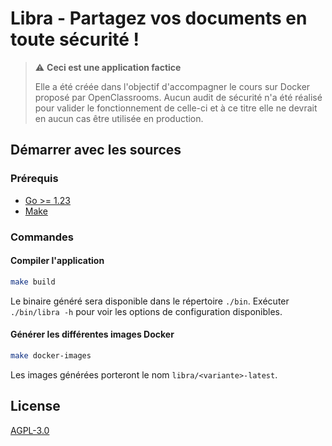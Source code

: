 # Libra - Partagez vos documents en toute sécurité !

> ⚠ **Ceci est une application factice**
>
> Elle a été créée dans l'objectif d'accompagner le cours sur Docker proposé par OpenClassrooms. Aucun audit de sécurité n'a été réalisé pour valider le fonctionnement de celle-ci et à ce titre elle ne devrait en aucun cas être utilisée en production.

## Démarrer avec les sources

### Prérequis

- [Go >= 1.23](https://go.dev/)
- [Make](https://www.gnu.org/software/make/)

### Commandes

#### Compiler l'application

```bash
make build
```

Le binaire généré sera disponible dans le répertoire `./bin`. Exécuter `./bin/libra -h` pour voir les options de configuration disponibles.

#### Générer les différentes images Docker

```bash
make docker-images
```

Les images générées porteront le nom `libra/<variante>-latest`.

## License

[AGPL-3.0](./LICENCE)
